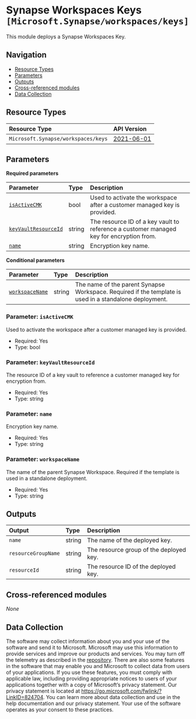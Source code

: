 # Synapse Workspaces Keys `[Microsoft.Synapse/workspaces/keys]`

This module deploys a Synapse Workspaces Key.

## Navigation

- [Resource Types](#Resource-Types)
- [Parameters](#Parameters)
- [Outputs](#Outputs)
- [Cross-referenced modules](#Cross-referenced-modules)
- [Data Collection](#Data-Collection)

## Resource Types

| Resource Type | API Version |
| :-- | :-- |
| `Microsoft.Synapse/workspaces/keys` | [2021-06-01](https://learn.microsoft.com/en-us/azure/templates/Microsoft.Synapse/2021-06-01/workspaces/keys) |

## Parameters

**Required parameters**

| Parameter | Type | Description |
| :-- | :-- | :-- |
| [`isActiveCMK`](#parameter-isactivecmk) | bool | Used to activate the workspace after a customer managed key is provided. |
| [`keyVaultResourceId`](#parameter-keyvaultresourceid) | string | The resource ID of a key vault to reference a customer managed key for encryption from. |
| [`name`](#parameter-name) | string | Encryption key name. |

**Conditional parameters**

| Parameter | Type | Description |
| :-- | :-- | :-- |
| [`workspaceName`](#parameter-workspacename) | string | The name of the parent Synapse Workspace. Required if the template is used in a standalone deployment. |

### Parameter: `isActiveCMK`

Used to activate the workspace after a customer managed key is provided.

- Required: Yes
- Type: bool

### Parameter: `keyVaultResourceId`

The resource ID of a key vault to reference a customer managed key for encryption from.

- Required: Yes
- Type: string

### Parameter: `name`

Encryption key name.

- Required: Yes
- Type: string

### Parameter: `workspaceName`

The name of the parent Synapse Workspace. Required if the template is used in a standalone deployment.

- Required: Yes
- Type: string


## Outputs

| Output | Type | Description |
| :-- | :-- | :-- |
| `name` | string | The name of the deployed key. |
| `resourceGroupName` | string | The resource group of the deployed key. |
| `resourceId` | string | The resource ID of the deployed key. |

## Cross-referenced modules

_None_

## Data Collection

The software may collect information about you and your use of the software and send it to Microsoft. Microsoft may use this information to provide services and improve our products and services. You may turn off the telemetry as described in the [repository](https://aka.ms/avm/telemetry). There are also some features in the software that may enable you and Microsoft to collect data from users of your applications. If you use these features, you must comply with applicable law, including providing appropriate notices to users of your applications together with a copy of Microsoft’s privacy statement. Our privacy statement is located at <https://go.microsoft.com/fwlink/?LinkID=824704>. You can learn more about data collection and use in the help documentation and our privacy statement. Your use of the software operates as your consent to these practices.
